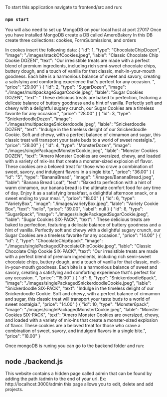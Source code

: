 
To start this application navigate to frontend/src and run:
### `npm start`

You will also need to set up MongoDB on your local host at port 27017
Once you have installed MongoDB create a DB called AmeroBakery
In this DB create three collections: cookies, FormSubmissions, and orders

In cookes insert the following data:
{
  "id": 1,
  "type": "ChocolateChipDozen",
  "image": "./images/stackOfCookies.jpeg",
  "lable": "Classic Chocolate Chip Cookie DOZEN",
  "text": "Our irresistible treats are made with a perfect blend of premium ingredients, including rich semi-sweet chocolate chips, buttery dough, and a touch of vanilla for that classic, melt-in-your-mouth goodness. Each bite is a harmonious balance of sweet and savory, creating a satisfying and comforting experience that's perfect for any occasion. ",
  "price": "29.00"
}
{
  "id": 2,
  "type": "SugarDozen",
  "image": "./images/multipackageSugarCookie.jpeg",
  "lable": "Sugar Cookies DOZEN",
  "text": " These delicious treats are baked to perfection, featuring a delicate balance of buttery goodness and a hint of vanilla. Perfectly soft and chewy with a delightful sugary crunch, our Sugar Cookies are a timeless favorite for any occasion.",
  "price": "28.00"
}
{
  "id": 3,
  "type": "SnickerdoodleDozen",
  "image": "./images/multipackageSnickerdoodle.jpeg",
  "lable": "Snickerdoodle DOZEN",
  "text": "Indulge in the timeless delight of our Snickerdoodle Cookie. Soft and chewy, with a perfect balance of cinnamon and sugar, this classic treat will transport your taste buds to a world of sweet nostalgia.",
  "price": "28.00"
}
{
  "id": 4,
  "type": "MonsterDozen",
  "image": "./images/singlePackagedMonsterCookie.jpeg",
  "lable": "Monster Cookies DOZEN",
  "text": "Amero Monster Cookies are oversized, chewy, and loaded with a variety of mix-ins that create a monster-sized explosion of flavor. These cookies are a beloved treat for those who crave a combination of sweet, savory, and indulgent flavors in a single bite.",
  "price": "36.00"
}
{
  "id": "5",
  "type": "BananaBread",
  "image": "./images/BananaBread.jpeg",
  "lable": "Banana Bread Loaf",
  "text": "Baked to perfection with a hint of warm cinnamon, our banana bread is the ultimate comfort food for any time of day. Enjoy it as a satisfying breakfast, a delightful afternoon snack, or a sweet ending to your meal. ",
  "price": "18.00"
}
{
  "id": 6,
  "type": "VarietyBox",
  "image": "./images/varietyBox.jpeg",
  "lable": "Variety Cookie Box",
  "text": "hello",
  "price": "39.00",
  "label": null
}
{
  "id": 8,
  "type": "Sugar6pack",
  "image": "./images/singlePackagedSugarCookie.jpeg",
  "lable": "Sugar Cookies SIX-PACK",
  "text": " These delicious treats are baked to perfection, featuring a delicate balance of buttery goodness and a hint of vanilla. Perfectly soft and chewy with a delightful sugary crunch, our Sugar Cookies are a timeless favorite for any occasion.",
  "price": "14.00"
}
{
      "id": 7,
      "type": "ChocolateChip6pack",
      "image": "./images/singlePackagedChocolateChipCookie.jpeg",
      "lable": "Classic Chocolate Chip Cookie SIX-PACK",
      "text": "Our irresistible treats are made with a perfect blend of premium ingredients, including rich semi-sweet chocolate chips, buttery dough, and a touch of vanilla for that classic, melt-in-your-mouth goodness. Each bite is a harmonious balance of sweet and savory, creating a satisfying and comforting experience that's perfect for any occasion. ",
      "price": "15.00"
 }
{
  "id": 9,
  "type": "Snickerdoodle6pack",
  "image": "./images/singlePackagedSnickerdoodleCookie.jpeg",
  "lable": "Snickerdoodle SIX-PACK",
  "text": "Indulge in the timeless delight of our Snickerdoodle Cookie. Soft and chewy, with a perfect balance of cinnamon and sugar, this classic treat will transport your taste buds to a world of sweet nostalgia.",
  "price": "14.00"
}
{
  "id": 10,
  "type": "Monster6pack",
  "image": "./images/singlePackagedMonsterCookie.jpeg",
  "lable": "Monster Cookies SIX-PACK",
  "text": "Amero Monster Cookies are oversized, chewy, and loaded with a variety of mix-ins that create a monster-sized explosion of flavor. These cookies are a beloved treat for those who crave a combination of sweet, savory, and indulgent flavors in a single bite.",
  "price": "18.00"
}

Once mongoDB is runing you can go to the backend folder and run:
## node ./backend.js

This website contains a hidden page called admin that can be found by adding the path /admin to the end of your url.
Ex: http://localhost:3000/admin
this page allows you to edit, delete and add projects.